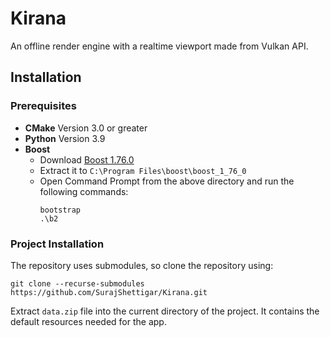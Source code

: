# Kirana

An offline render engine with a realtime viewport made from Vulkan API.

## Installation

### Prerequisites

- <b>CMake</b> Version 3.0 or greater
- <b>Python</b> Version 3.9
- <b>Boost</b>
    - Download [Boost 1.76.0](https://boostorg.jfrog.io/artifactory/main/release/1.76.0/source/)
    - Extract it to `C:\Program Files\boost\boost_1_76_0`
    - Open Command Prompt from the above directory and run the following commands:
        ```
        bootstrap
        .\b2
        ```

### Project Installation

The repository uses submodules, so clone the repository using:

```
git clone --recurse-submodules https://github.com/SurajShettigar/Kirana.git
```

Extract `data.zip` file into the current directory of the project. 
It contains the default resources needed for the app.

